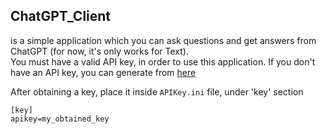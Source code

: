 ## ChatGPT_Client
is a simple application which you can ask questions and get answers from ChatGPT (for now, it's only works for Text).\
You must have a valid API key, in order to use this application. If you don't have an API key, you can generate from [here](https://platform.openai.com/overview)

After obtaining a key, place it inside ```APIKey.ini``` file, under 'key' section
```
[key]
apikey=my_obtained_key
```
